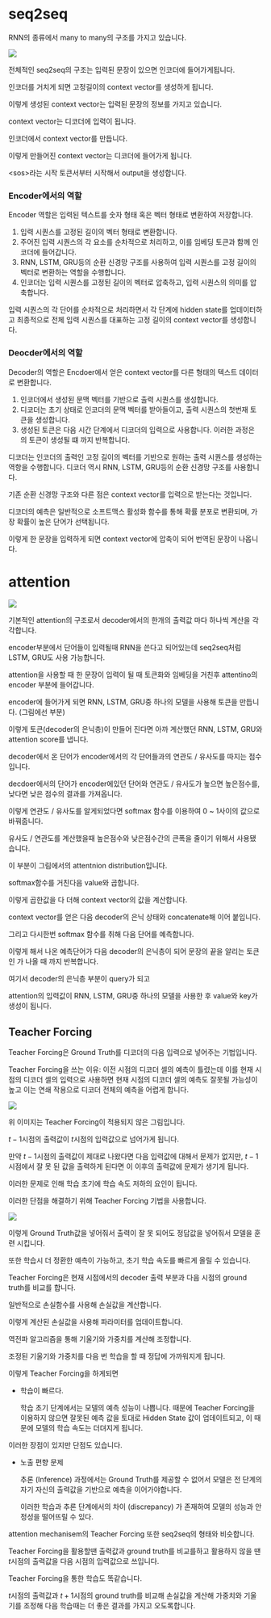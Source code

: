 # seq2seq

RNN의 종류에서 many to many의 구조를 가지고 있습니다.

![](https://blog.kakaocdn.net/dn/bpFLlu/btsHcrb2pck/7lmmBLDxm2OGVY8H1tVCZ0/img.png)

전체적인 seq2seq의 구조는 입력된 문장이 있으면 인코더에 들어가게됩니다.

인코더를 거치게 되면 고정길이의 context vector를 생성하게 됩니다.

이렇게 생성된 context vector는 입력된 문장의 정보를 가지고 있습니다.

context vector는 디코더에 입력이 됩니다.

인코더에서 context vector를 만듭니다.

이렇게 만들어진 context vector는 디코더에 들어가게 됩니다.

&#60;sos>라는 시작 토큰서부터 시작해서 output을 생성합니다.

### Encoder에서의 역할

Encoder 역할은 입력된 텍스트를 숫자 형태 혹은 벡터 형태로 변환하여 저장합니다.

1. 입력 시퀀스를 고정된 길이의 벡터 형태로 변환합니다.
2. 주어진 입력 시퀀스의 각 요소를 순차적으로 처리하고, 이를 임베딩 토큰과 함께 인코더에 들어갑니다.
3. RNN, LSTM, GRU등의 순환 신경망 구조를 사용하여 입력 시퀀스를 고정 길이의 벡터로 변환하는 역할을 수행합니다.
4. 인코더는 입력 시퀀스를 고정된 길이의 벡터로 압축하고, 입력 시퀀스의 의미를 압축합니다.

입력 시퀀스의 각 단어를 순차적으로 처리하면서 각 단계에 hidden state를 업데이터하고 최종적으로 전체 입력 시퀀스를 대표하는 고정 길이의 context vector를 생성합니다.

### Deocder에서의 역할

Decoder의 역할은 Encdoer에서 얻은 context vector를 다른 형태의 텍스트 데이터로 변환합니다.

1. 인코더에서 생성된 문맥 벡터를 기반으로 출력 시퀀스를 생성합니다.
2. 디코더는 초기 상태로 인코더의 문맥 벡터를 받아들이고, 출력 시퀀스의 첫번재 토큰을 생성합니다.
3. 생성된 토큰은 다음 시간 단계에서 디코더의 입력으로 사용합니다. 이러한 과정은 <eos>의 토큰이 생성될 떄 까지 반복합니다.

디코더는 인코더의 출력인 고정 길이의 벡터를 기반으로 원하는 출력 시퀀스를 생성하는 역항을 수행합니다. 디코더 역시 RNN, LSTM, GRU등의 순환 신경망 구조를 사용합니다.

기존 순환 신경망 구조와 다른 점은 context vector를 입력으로 받는다는 것입니다.

디코더의 예측은 일반적으로 소프트맥스 활성화 함수를 통해 확률 분포로 변환되며, 가장 확률이 높은 단어가 선택됩니다.

이렇게 한 문장을 입력하게 되면 context vector에 압축이 되어 번역된 문장이 나옵니다.

# attention

![](https://velog.velcdn.com/images%2Fsujeongim%2Fpost%2F2040c1f1-323a-4fee-9807-d93a74bfce13%2F%E1%84%89%E1%85%B3%E1%84%8F%E1%85%B3%E1%84%85%E1%85%B5%E1%86%AB%E1%84%89%E1%85%A3%E1%86%BA%202022-03-20%20%E1%84%8B%E1%85%A9%E1%84%8C%E1%85%A5%E1%86%AB%2012.23.20.png)

기본적인 attention의 구조로서 decoder에서의 한개의 출력값 마다 하나씩 계산을 각각합니다.

encoder부분에서 단어들이 입력될때 RNN을 쓴다고 되어있는데 seq2seq처럼 LSTM, GRU도 사용 가능합니다.

attention을 사용할 때 한 문장이 입력이 될 때 토큰화와 임베딩을 거친후 attentino의 encoder 부분에 들어갑니다.

encoder에 들어가게 되면 RNN, LSTM, GRU중 하나의 모델을 사용해 <sos> 토큰을 만듭니다. (그림에선 <START> 부분)

이렇게 <sos> 토큰(decoder의 은닉층)이 만들어 진다면 아까 계산했던 RNN, LSTM, GRU와 attention score를 냅니다.

decoder에서 온 단어가 encoder에서의 각 단어들과의 연관도 / 유사도를 따지는 점수입니다.

decdoer에서의 단어가 encoder에있던 단어와 연관도 / 유사도가 높으면 높은점수를, 낮다면 낮은 점수의 결과를 가져옵니다.

이렇게 연관도 / 유사도를 알게되었다면 softmax 함수를 이용하여 0 ~ 1사이의 값으로 바꿔줍니다.

유사도 / 연관도를 계산했을때 높은점수와 낮은점수간의 큰폭을 줄이기 위해서 사용됐습니다.

이 부분이 그림에서의 attentnion distribution입니다.

softmax함수를 거친다음 value와 곱합니다.

이렇게 곱한값을 다 더해 context vector의 값을 계산합니다.

context vector를 얻은 다음 decoder의 은닉 상태와 concatenate해 이어 붙입니다.

그리고  다시한번 softmax 함수를 취해 다음 단어를 예측합니다.

이렇게 해서 나온 예측단어가 다음 decoder의 은닉층이 되어 문장의 끝을 알리는 토큰인 <eos>가 나올 때 까지 반복합니다.

여기서 decoder의 은닉층 부분이 query가 되고

attention의 입력값이 RNN, LSTM, GRU중 하나의 모델을 사용한 후 value와 key가 생성이 됩니다.

## Teacher Forcing

Teacher Forcing은 Ground Truth를 디코더의 다음 입력으로 넣어주는 기법입니다.

Teacher Forcing을 쓰는 이유: 이전 시점의 디코더 셀의 예측이 틀렸는데 이를 현재 시점의 디코더 셀의 입력으로 사용하면 현재 시점의 디코더 셀의 예측도 잘못될 가능성이 높고 이는 연쇄 작용으로 디코더 전체의 예측을 어렵게 합니다.

![](https://postfiles.pstatic.net/MjAyMDAxMzFfMjE5/MDAxNTgwMzk5NDY3ODYw.ciFO_I524M7SugDcXJZbD0ryZfPwqGEsMJpGix0iAUMg.m2OMy9QHY7NdRxzYX7YXFbPV5v6B97PZD68HZ3GHBgwg.PNG.sooftware/image.png?type=w3840)

위 이미지는 Teacher Forcing이 적용되지 않은 그림입니다.

$t-1$시점의 출력값이 $t$시점의 입력값으로 넘어가게 됩니다.

만약 $t-1$시점의 출력값이 제대로 나왔다면 다음 입력값에 대해서 문제가 없지만, $t-1$시점에서 잘 못 된 값을 출력하게 된다면 이 이후의 출력값에 문제가 생기게 됩니다.

이러한 문제로 인해 학습 초기에 학습 속도 저하의 요인이 됩니다.

이러한 단점을 해결하기 위해 Teacher Forcing 기법을 사용합니다.

![](https://postfiles.pstatic.net/MjAyMDAxMzFfMjMg/MDAxNTgwNDAwMjU0MTE4.I4J-OBg1SdAaSVbW-4le_mb1AKfJC8T80IchLNxEsBAg.5GwkfoPFYFBPB3hdoBVs9zHGIsjgs6cF49KoWfatju8g.PNG.sooftware/image.png?type=w773)

이렇게 Ground Truth값을 넣어줘서 출력이 잘 못 되어도 정답값을 넣어줘서 모델을 훈련 시킵니다.

또한 학습시 더 정환한 예측이 가능하고, 초기 학습 속도를 빠르게 올릴 수 있습니다.

Teacher Forcing은 현재 시점에서의 decoder 출력 부분과 다음 시점의 ground truth를 비교를 합니다.

일반적으로 손실함수를 사용해 손실값을 계산합니다.

이렇게 계산된 손실값을 사용해 파라미터를 업데이트합니다.

역전파 알고리즘을 통해 기울기와 가중치를 계산해 조정합니다.

조정된 기울기와 가중치를 다음 번 학습을 할 때 정답에 가까워지게 됩니다.

이렇게 Teacher Forcing을 하게되면

- 학습이 빠르다.
    
    학습 초기 단계에서는 모델의 예측 성능이 나쁩니다. 때문에 Teacher Forcing을 이용하지 않으면 잘못된 예측 값을 토대로 Hidden State 값이 업데이트되고, 이 때문에 모델의 학습 속도는 더뎌지게 됩니다.
    

이러한 장점이 있지만 단점도 있습니다.

- 노출 편향 문제
    
    추론 (Inference) 과정에서는 Ground Truth를 제공할 수 없어서 모델은 전 단계의 자기 자신의 출력값을 기반으로 예측을 이어가야합니다.
    
    이러한 학습과 추론 단계에서의 차이 (discrepancy) 가 존재하여 모델의 성능과 안정성을 떨어뜨릴 수 있다.
    

attention mechanisem의 Teacher Forcing 또한 seq2seq의 형태와 비슷합니다.

Teacher Forcing을 활용할땐 출력값과 ground truth를 비교를하고 활용하지 않을 땐 $t$시점의 출력값을 다음 시점의 입력값으로 쓰입니다.

Teacher Forcing을 통한 학습도 똑같습니다.

$t$시점의 출력값과 $t+1$시점의 ground truth를 비교해 손실값을 계산해 가중치와 기울기를 조정해 다음 학습때는 더 좋은 결과를 가지고 오도록합니다.